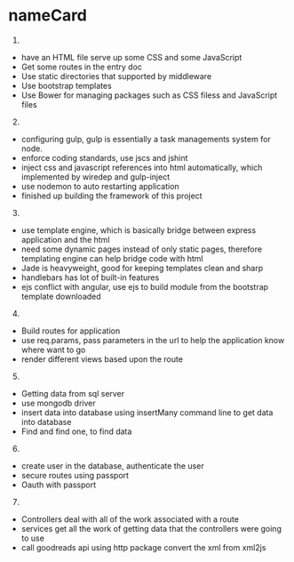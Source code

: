 # nameCard
1. 
* have an HTML file serve up some CSS and some JavaScript
* Get some routes in the entry doc
* Use static directories that supported by middleware
* Use bootstrap templates 
* Use Bower for managing packages such as CSS filess and JavaScript files

2. 
* configuring gulp, gulp is essentially a task managements system for node.
* enforce coding standards, use jscs and jshint
* inject css and javascript references into html automatically, which implemented by wiredep and gulp-inject
* use nodemon to auto restarting application
* finished up building the framework of this project

3. 
* use template engine, which is basically bridge between express application and the html 
* need some dynamic pages instead of only static pages, therefore templating engine can help bridge code with html
* Jade is heavyweight, good for keeping templates clean and sharp
* handlebars has lot of built-in features 
* ejs conflict with angular, use ejs to build module from the bootstrap template downloaded

4. 
* Build routes for application
* use req.params, pass parameters in the url to help the application know where want to go
* render different views based upon the route 

5. 
* Getting data from sql server
* use mongodb driver
* insert data into database using insertMany command line to get data into database
* Find and find one, to find data

6. 
* create user in the database, authenticate the user
* secure routes using passport
* Oauth with passport

7. 
* Controllers deal with all of the work associated with a route
* services get all the work of getting data that the controllers were going to use
* call goodreads api using http package convert the xml from xml2js